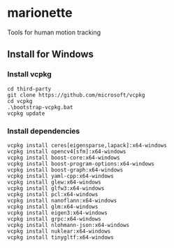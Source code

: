 # marionette

Tools for human motion tracking

## Install for Windows

### Install vcpkg

```console
cd third-party
git clone https://github.com/microsoft/vcpkg
cd vcpkg
.\bootstrap-vcpkg.bat
vcpkg update
```

### Install dependencies

```console
vcpkg install ceres[eigensparse,lapack]:x64-windows
vcpkg install opencv4[sfm]:x64-windows
vcpkg install boost-core:x64-windows
vcpkg install boost-program-options:x64-windows
vcpkg install boost-graph:x64-windows
vcpkg install yaml-cpp:x64-windows
vcpkg install glew:x64-windows
vcpkg install glfw3:x64-windows
vcpkg install pcl:x64-windows
vcpkg install nanoflann:x64-windows
vcpkg install glm:x64-windows
vcpkg install eigen3:x64-windows
vcpkg install grpc:x64-windows
vcpkg install nlohmann-json:x64-windows
vcpkg install nuklear:x64-windows
vcpkg install tinygltf:x64-windows
```
